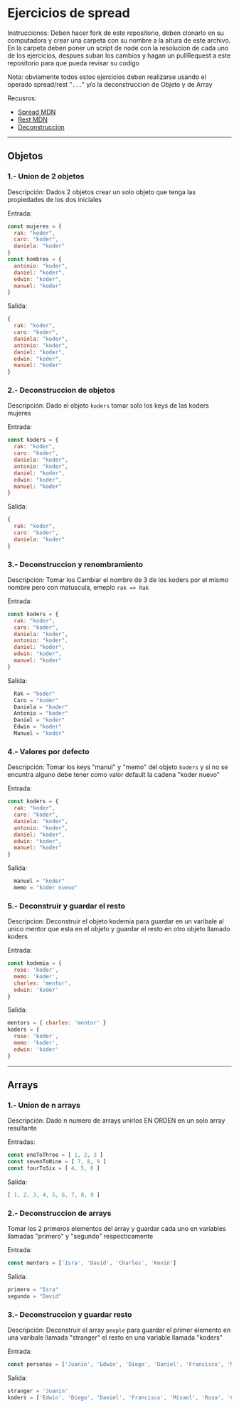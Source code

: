 # Ejercicios de spread 

Instrucciones:
Deben hacer fork de este repositorio, deben clonarlo en su computadora y crear una carpeta con su nombre a la altura de este archivo.
En la carpeta deben poner un script de node con la resolucion de cada uno de los ejercicios, despues suban los cambios y hagan un pullRequest a este repositorio para que pueda revisar su codigo

Nota: obviamente todos estos ejercicios deben realizarse usando el operado spread/rest "```...```" y/o la deconstruccion de Objeto y de Array


Recusros: 
- [Spread MDN](https://developer.mozilla.org/es/docs/Web/JavaScript/Referencia/Operadores/Spread_operator)
- [Rest MDN](https://developer.mozilla.org/es/docs/Web/JavaScript/Referencia/Operadores/Destructuring_assignment)
- [Deconstruccion](https://wesbos.com/destructuring-objects/)
---

## Objetos

### 1.- Union de 2 objetos

Descripción:
Dados 2 objetos crear un solo objeto que tenga las propiedades de los dos iniciales

Entrada: 
```javascript
const mujeres = {
  rak: "koder",
  caro: "koder",
  daniela: "koder"
}
const hombres = {
  antonio: "koder",
  daniel: "koder",
  edwin: "koder",
  manuel: "koder"
}
```

Salida: 
```javascript
{
  rak: "koder",
  caro: "koder",
  daniela: "koder",
  antonio: "koder",
  daniel: "koder",
  edwin: "koder",
  manuel: "koder"
}
```
### 2.- Deconstruccion de objetos

Descripción:
Dado el objeto ```koders``` tomar solo los keys de las koders mujeres

Entrada:
```javascript
const koders = {
  rak: "koder",
  caro: "koder",
  daniela: "koder",
  antonio: "koder",
  daniel: "koder",
  edwin: "koder",
  manuel: "koder"
}
```

Salida:
```javascript
{
  rak: "koder",
  caro: "koder",
  daniela: "koder"
}
```

### 3.- Deconstruccion y renombramiento

Descripción:
Tomar los Cambiar el nombre de 3 de los koders por el mismo nombre pero con matuscula, emeplo ```rak => Rak```

Entrada: 
```javascript
const koders = {
  rak: "koder",
  caro: "koder",
  daniela: "koder",
  antonio: "koder",
  daniel: "koder",
  edwin: "koder",
  manuel: "koder"
}
```
Salida: 
```javascript
  Rak = "koder"
  Caro = "koder"
  Daniela = "koder"
  Antonio = "koder"
  Daniel = "koder"
  Edwin = "koder"
  Manuel = "koder"
```

### 4.- Valores por defecto

Descripción:
Tomar los keys "manul" y "memo" del objeto ```koders``` y si no se encuntra alguno debe tener como valor default la cadena "koder nuevo"

Entrada: 
```javascript
const koders = {
  rak: "koder",
  caro: "koder",
  daniela: "koder",
  antonio: "koder",
  daniel: "koder",
  edwin: "koder",
  manuel: "koder"
}
```
Salida: 
```javascript
  manuel = "koder"
  memo = "koder nuevo"
```

### 5.- Deconstruir y guardar el resto

Descripcion:
Deconstruir el objeto kodemia para guardar en un varibale al unico mentor que esta en el objeto y guardar el resto en otro objeto llamado koders

Entrada:
```javascript
const kodemia = {
  rose: 'koder',
  memo: 'koder',
  charles: 'mentor',
  edwin: 'koder'
}
```
Salida: 
```javascript
mentors = { charles: 'mentor' }
koders = {
  rose: 'koder',
  memo: 'koder',
  edwin: 'koder'
}
```

---
## Arrays

### 1.- Union de n arrays

Descripción:
Dado n numero de arrays unirlos EN ORDEN en un solo array resultante

Entradas:
```javascript
const oneToThree = [ 1, 2, 3 ]
const sevenToNine = [ 7, 8, 9 ]
const fourToSix = [ 4, 5, 6 ]
```

Salida:
```javascript
[ 1, 2, 3, 4, 5, 6, 7, 8, 9 ]
```
### 2.- Deconstruccion de arrays

Tomar los 2 primeros elementos del array y guardar cada uno en variables llamadas "primero" y "segundo" respecticamente

Entrada:
```javascript
const mentors = ['Isra', 'David', 'Charles', 'Kevin']
```
Salida: 

```javascript
primero = "Isra"
segundo = "David"
```

### 3.- Deconstruccion y guardar resto

Descripción:
Deconstruir el array ```people``` para guardar el primer elemento en una varibale llamada "stranger" el resto en una variable llamada "koders"

Entrada:
```javascript
const personas = ['Juanin', 'Edwin', 'Diego', 'Daniel', 'Francisco', 'Misael', 'Rosa', 'Caro']
```
Salida:
```javascript
stranger = 'Juanin'
koders = ['Edwin', 'Diego', 'Daniel', 'Francisco', 'Misael', 'Rosa', 'Caro']
```

